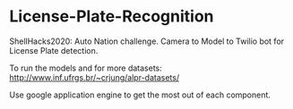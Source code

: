# License-Plate-Recognition
ShellHacks2020: Auto Nation challenge. Camera to Model to Twilio bot for License Plate detection.

To run the models and for more datasets: http://www.inf.ufrgs.br/~crjung/alpr-datasets/


Use google application engine to get the most out of each component. 
